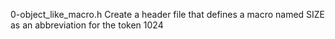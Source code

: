 0-object_like_macro.h Create a header file that defines a macro named SIZE as an abbreviation for the token 1024


